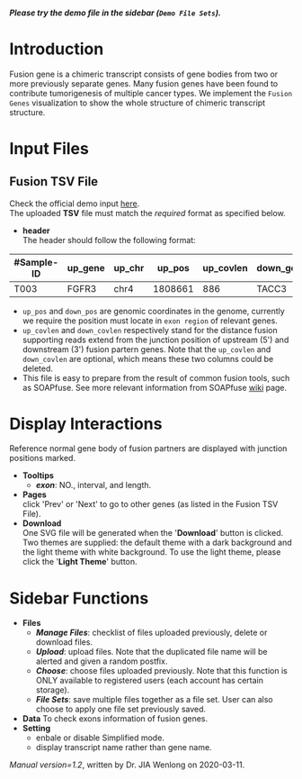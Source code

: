 ##### Please try the demo file in the sidebar (`Demo File Sets`).

<!-- ##### [Download](https://raw.githubusercontent.com/Nobel-Justin/Oviz-Bio-demo/master/Fusion_Genes/demo_data/Fusion_Genes_demo.tsv) and [Check](https://github.com/Nobel-Justin/Oviz-Bio-demo/blob/master/Fusion_Genes/demo_data/Fusion_Genes_demo.tsv) the `offical demo input`. -->

# Introduction
Fusion gene is a chimeric transcript consists of gene bodies from two or more previously separate genes. Many fusion genes have been found to contribute tumorigenesis of multiple cancer types. We implement the `Fusion Genes` visualization to show the whole structure of chimeric transcript structure.

# Input Files

## Fusion TSV File

Check the official demo input [here](https://github.com/Nobel-Justin/Oviz-Bio-demo/blob/master/Fusion_Genes/demo_data/Fusion_Genes_demo.tsv).<br/>
The uploaded **TSV** file must match the *required* format as specified below.

- **header**<br/>
  The header should follow the following format:

| #Sample-ID |  up_gene | up_chr | up_pos |  up_covlen | down_gene | down_chr | down_pos |  down_covlen |
|---|---|---|---|---|---|---|---|---|
| T003 | FGFR3 | chr4 | 1808661 | 886 | TACC3 | chr4 | 1739325 | 704 |

  - `up_pos` and `down_pos` are genomic coordinates in the genome, currently we require the position must locate in `exon region` of relevant genes.
  - `up_covlen` and `down_covlen` respectively stand for the distance fusion supporting reads extend from the junction position of upstream (5') and downstream (3') fusion partern genes. Note that the  `up_covlen` and `down_covlen` are optional, which means these two columns could be deleted.
  - This file is easy to prepare from the result of common fusion tools, such as SOAPfuse. See more relevant information from SOAPfuse [wiki](https://sourceforge.net/p/soapfuse/wiki/Output_Files/) page.


# Display Interactions
Reference normal gene body of fusion partners are displayed with junction positions marked.

- **Tooltips**<br/>
  - __*exon*__: NO., interval, and length.
- **Pages**<br/>
  click 'Prev' or 'Next' to go to other genes (as listed in the Fusion TSV File).
- **Download**<br/>
  One SVG file will be generated when the '**Download**' button is clicked. Two themes are supplied: the default theme with a dark background and the light theme with white background. To use the light theme, please click the '**Light Theme**' button.

# Sidebar Functions

- **Files**
  - __*Manage Files*__: checklist of files uploaded previously, delete or download files.
  - __*Upload*__: upload files. Note that the duplicated file name will be alerted and given a random postfix.
  - __*Choose*__: choose files uploaded previously. Note that this function is ONLY available to registered users (each account has certain storage).
  - __*File Sets*__: save multiple files together as a file set. User can also choose to apply one file set previously saved.
- **Data**
  To check exons information of fusion genes.
- **Setting**<br/>
  - enbale or disable Simplified mode.
  - display transcript name rather than gene name.

*Manual version=1.2*, written by Dr. JIA Wenlong on 2020-03-11.
